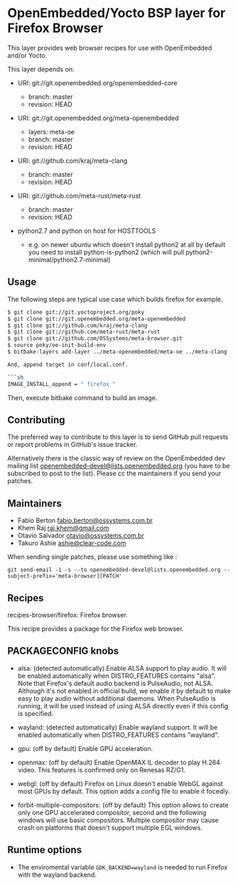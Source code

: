 OpenEmbedded/Yocto BSP layer for Firefox Browser
================================================

This layer provides web browser recipes for use with OpenEmbedded
and/or Yocto.

This layer depends on:

* URI: git://git.openembedded.org/openembedded-core
  - branch: master
  - revision: HEAD

* URI: git://git.openembedded.org/meta-openembedded
  - layers: meta-oe
  - branch: master
  - revision: HEAD

* URI: git://github.com/kraj/meta-clang
  - branch: master
  - revision: HEAD

* URI: git://github.com/meta-rust/meta-rust
  - branch: master
  - revision: HEAD

* python2.7 and python on host for HOSTTOOLS
  - e.g. on newer ubuntu which doesn't install python2 at all by default
    you need to install python-is-python2 (which will pull python2-minimal/python2.7-minimal)

Usage
-----

The following steps are typical use case which builds firefox for example.

```sh
$ git clone git://git.yoctoproject.org/poky
$ git clone git://git.openembedded.org/meta-openembedded
$ git clone git://github.com/kraj/meta-clang
$ git clone git://github.com/meta-rust/meta-rust
$ git clone git://github.com/OSSystems/meta-browser.git
$ source poky/oe-init-build-env
$ bitbake-layers add-layer ../meta-openembedded/meta-oe ../meta-clang ../meta-rust ../meta-browser/meta-firefox

And, append target in conf/local.conf.

```sh
IMAGE_INSTALL_append = " firefox "
```

Then, execute bitbake command to build an image.

Contributing
------------

The preferred way to contribute to this layer is to send GitHub pull requests or
report problems in GitHub's issue tracker.

Alternatively there is the classic way of review on the OpenEmbedded dev mailing
list openembedded-devel@lists.openembedded.org (you have to be subscribed to
post to the list). Please cc the maintainers if you send your patches.

Maintainers
-----------
* Fabio Berton <fabio.berton@ossystems.com.br>
* Khem Raj <raj.khem@gmail.com>
* Otavio Salvador <otavio@ossystems.com.br>
* Takuro Ashie <ashie@clear-code.com>

When sending single patches, please use something like :
```
git send-email -1 -s --to openembedded-devel@lists.openembedded.org --subject-prefix='meta-browser][PATCH'
```

Recipes
-------
recipes-browser/firefox:
Firefox browser.

This recipe provides a package for the Firefox web browser.

PACKAGECONFIG knobs
-------------------
* alsa: (detected automatically)
  Enable ALSA support to play audio. It will be enabled automatically when
  DISTRO_FEATURES contains "alsa". Note that Firefox's default audio backend
  is PulseAudio, not ALSA. Although it's not enabled in official build, we
  enable it by default to make easy to play audio without additional daemons.
  When PulseAudio is running, it will be used instead of using ALSA directly
  even if this config is specified.

* wayland: (detected automatically)
  Enable wayland support. It will be enabled automatically when DISTRO_FEATURES
  contains "wayland".

* gpu: (off by default)
  Enable GPU acceleration.

* openmax: (off by default)
  Enable OpenMAX IL decoder to play H.264 video.
  This features is confirmed only on Renesas RZ/G1.

* webgl: (off by default)
  Firefox on Linux doesn't enable WebGL against most GPUs by default. This
  option adds a config file to enable it focedly.

* forbit-multiple-compositors: (off by default)
  This option allows to create only one GPU accelerated compositor, second and
  the following windows will use basic compositors. Multiple compositor may
  cause crash on platforms that doesn't support multiple EGL windows.

Runtime options
---------------
* The enviromental variable `GDK_BACKEND=wayland` is needed to run Firefox with
  the wayland backend.
